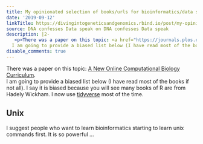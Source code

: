 ```yaml
---
title: My opinionated selection of books/urls for bioinformatics/data science curriculum
date: '2019-09-12'
linkTitle: https://divingintogeneticsandgenomics.rbind.io/post/my-opinionated-selection-of-books-for-bioinformatics-data-science-curriculum/
source: DNA confesses Data speak on DNA confesses Data speak
description: |2-
   <p>There was a paper on this topic: <a href="https://journals.plos.org/ploscompbiol/article?id=10.1371/journal.pcbi.1003662" target="_blank">A New Online Computational Biology Curriculum</a>.<br />
  I am going to provide a biased list below (I have read most of the books if not all). I say it is biased because you will see many books of R are from Hadely Wickham. I now use <a href="https://www.tidyverse.org/" target="_blank">tidyverse</a> most of the time.</p> <h2 id="unix">Unix</h2> <p>I suggest people who want to learn bioinformatics starting to learn unix commands first. It is so powerful ...
disable_comments: true
---
```

 <p>There was a paper on this topic: <a href="https://journals.plos.org/ploscompbiol/article?id=10.1371/journal.pcbi.1003662" target="_blank">A New Online Computational Biology Curriculum</a>.<br />
I am going to provide a biased list below (I have read most of the books if not all). I say it is biased because you will see many books of R are from Hadely Wickham. I now use <a href="https://www.tidyverse.org/" target="_blank">tidyverse</a> most of the time.</p> <h2 id="unix">Unix</h2> <p>I suggest people who want to learn bioinformatics starting to learn unix commands first. It is so powerful ...